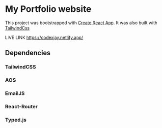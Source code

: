 # My Portfolio website

This project was bootstrapped with [Create React App](https://github.com/facebook/create-react-app). It was also built with [TailwindCss](https://tailwindcss.com/)

LIVE LINK https://codexjay.netlify.app/

## Dependencies

### TailwindCSS
### AOS
### EmailJS
### React-Router
### Typed.js

